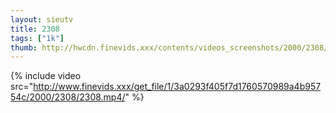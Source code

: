 ```yaml
--- 
layout: sieutv
title: 2308
tags: ["1k"]
thumb: http://hwcdn.finevids.xxx/contents/videos_screenshots/2000/2308/preview.mp4.jpg
---
```

{% include video src="http://www.finevids.xxx/get_file/1/3a0293f405f7d1760570989a4b95754c/2000/2308/2308.mp4/" %} 
